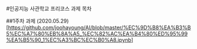 #인공지능 사관학교 프리코스 과제 목차

##1주차 과제 (2020.05.29)
[https://github.com/joohayoung/AI/blob/master/%EC%9D%B8%EA%B3%B5%EC%A7%80%EB%8A%A5_%EC%82%AC%EA%B4%80%ED%95%99%EA%B5%90_1%EC%A3%BC%EC%B0%A8.ipynb]
